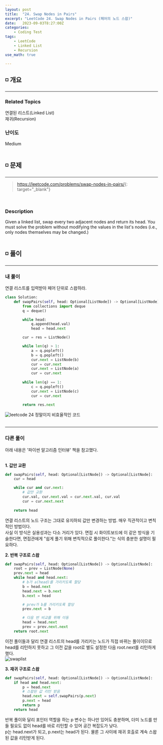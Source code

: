 ```yaml
---
layout: post
title:  "24. Swap Nodes in Pairs"
excerpt: "LeetCode 24. Swap Nodes in Pairs (페어의 노드 스왑)"
date:   2023-09-03T8:27:00Z
categories:
    - Coding Test
tags:
    - LeetCode
    - Linked List
    - Recursion
use_math: true

---
```


## ◽ 개요
---
### Related Topics
연결된 리스트(Linked List)   
재귀(Recursion)  


### 난이도 
Medium
<br/><br/>

## ◽ 문제
---
> <https://leetcode.com/problems/swap-nodes-in-pairs/>{: target="_blank"}
<br/>

### Description
Given a linked list, swap every two adjacent nodes and return its head. You must solve the problem without modifying the values in the list's nodes (i.e., only nodes themselves may be changed.)
<br/><br/>

## ◽ 풀이
---
### 내 풀이
연결 리스트를 입력받아 페어 단위로 스왑하라.

```python
class Solution:
    def swapPairs(self, head: Optional[ListNode]) -> Optional[ListNode]:
        from collections import deque
        q = deque()

        while head:
            q.append(head.val)
            head = head.next

        cur = res = ListNode()

        while len(q) > 1:
            a = q.popleft()
            b = q.popleft()
            cur.next = ListNode(b)
            cur = cur.next
            cur.next = ListNode(a)
            cur = cur.next
        
        while len(q) == 1:
            c = q.popleft()
            cur.next = ListNode(c)
            cur = cur.next
        
        return res.next
```
![leetcode 24](https://github.com/SubinJin98/SubinJin98.github.io/assets/116137904/7b24eb85-c13b-4bfe-9ceb-a17c72f437c9)
정말이지 비효율적인 코드  
<br/>

---
### 다른 풀이
아래 내용은 '파이썬 알고리즘 인터뷰' 책을 참고했다.  
<br/>

**1. 값만 교환**  

```python
def swapPairs(self, head: Optional[ListNode]) -> Optional[ListNode]:
    cur = head

    while cur and cur.next:
        # 값만 교환
        cur.val, cur.next.val = cur.next.val, cur.val
        cur = cur.next.next
    
    return head
```

연결 리스트의 노드 구조는 그대로 유지하되 값만 변경하는 방법. 매우 직관적이고 변칙적인 방법이다.  
사실 이 방식은 실용성과는 다소 거리가 있다. 면접 시 화이트보드에 이 같은 방식을 기술한다면, 면접관에게 "쉽게 풀기 위해 변칙적으로 풀이한다."는 식의 충분한 설명이 필요하다.
<br/>

**2. 반복 구조로 스왑**  

```python
def swapPairs(self, head: Optional[ListNode]) -> Optional[ListNode]:
    root = prev = ListNode(None)
    prev.next = head
    while head and head.next:
        # b가 a(head)를 가리키도록 할당
        b = head.next
        head.next = b.next
        b.next = head

        # prev가 b를 가리키도록 할당
        prev.next = b

        # 다음 번 비교를 위해 이동
        head = head.next
        prev = prev.next.next
    return root.next
```

이전 풀이들과 달리 연결 리스트의 head를 가리키는 노드가 직접 바뀌는 풀이이므로 head를 리턴하지 못하고 그 이전 값을 root로 별도 설정한 다음 root.next를 리턴하게 했다.  
![swaplist](https://github.com/SubinJin98/SubinJin98.github.io/assets/116137904/f459ba16-4c40-4eb4-b3b8-a98294e5cf97)
<br/>

**3. 재귀 구조로 스왑**  

```python
def swapPairs(self, head: Optional[ListNode]) -> Optional[ListNode]:
    if head and head.next:
        p = head.next
        # 스왑된 값 리턴 받음
        head.next = self.swapPairs(p.next)
        p.next = head
        return p
    return head
```

반복 풀이와 달리 포인터 역할을 하는 p 변수는 하나만 있어도 충분하며, 더미 노드를 만들 필요도 없이 head를 바로 리턴할 수 있어 공간 복잡도가 낮다.  
p는 head.next가 되고, p.next는 head가 된다. 물론 그 사이에 재귀 호출로 계속 스왑된 값을 리턴받게 된다.  
